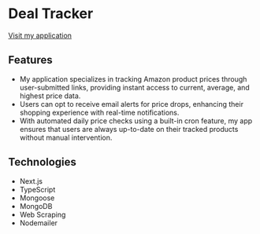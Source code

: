 # Deal Tracker

[Visit my application](https://deal-tracker-6dlc5h9u4-tanvin-ahmed.vercel.app/)

## Features

- My application specializes in tracking Amazon product prices through user-submitted links, providing instant access to current, average, and highest price data.
- Users can opt to receive email alerts for price drops, enhancing their shopping experience with real-time notifications.
- With automated daily price checks using a built-in cron feature, my app ensures that users are always up-to-date on their tracked products without manual intervention.

## Technologies

- Next.js
- TypeScript
- Mongoose
- MongoDB
- Web Scraping
- Nodemailer
